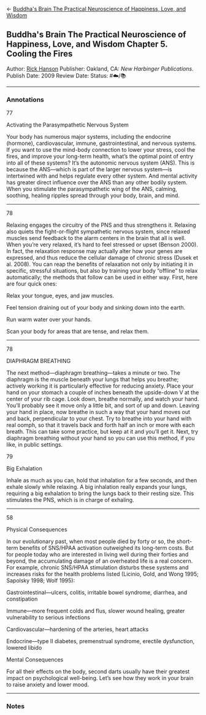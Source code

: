 \<- [Buddha's Brain The Practical Neuroscience of Happiness, Love, and Wisdom](Buddha's%20Brain%20The%20Practical%20Neuroscience%20of%20Happiness,%20Love,%20and%20Wisdom.md)

## Buddha's Brain The Practical Neuroscience of Happiness, Love, and Wisdom Chapter 5. Cooling the Fires

[  ](https://www.amazon.com/gp/aw/d/B003TU29WU/ref=tmm_kin_swatch_0?ie=UTF8&qid=1666673183&sr=8-1)

Author: [Rick Hanson]()
Publisher: Oakland, CA: *New Harbinger Publications*.
Publish Date: 2009
Review Date:
Status: #☁️/📚 

---

### Annotations

77

Activating the Parasympathetic Nervous System

Your body has numerous major systems, including the endocrine (hormone), cardiovascular, immune, gastrointestinal, and nervous systems. If you want to use the mind-body connection to lower your stress, cool the fires, and improve your long-term health, what’s the optimal point of entry into all of these systems? It’s the autonomic nervous system (ANS). This is because the ANS—which is part of the larger nervous system—is intertwined with and helps regulate every other system. And mental activity has greater direct influence over the ANS than any other bodily system. When you stimulate the parasympathetic wing of the ANS, calming, soothing, healing ripples spread through your body, brain, and mind.

---

78

Relaxing engages the circuitry of the PNS and thus strengthens it. Relaxing also quiets the fight-or-flight sympathetic nervous system, since relaxed muscles send feedback to the alarm centers in the brain that all is well. When you’re very relaxed, it’s hard to feel stressed or upset (Benson 2000). In fact, the relaxation response may actually alter how your genes are expressed, and thus reduce the cellular damage of chronic stress (Dusek et al. 2008). You can reap the benefits of relaxation not only by initiating it in specific, stressful situations, but also by training your body “offline” to relax automatically; the methods that follow can be used in either way. First, here are four quick ones:

Relax your tongue, eyes, and jaw muscles.

Feel tension draining out of your body and sinking down into the earth.

Run warm water over your hands.

Scan your body for areas that are tense, and relax them.

---

78

DIAPHRAGM BREATHING

The next method—diaphragm breathing—takes a minute or two. The diaphragm is the muscle beneath your lungs that helps you breathe; actively working it is particularly effective for reducing anxiety. Place your hand on your stomach a couple of inches beneath the upside-down V at the center of your rib cage. Look down, breathe normally, and watch your hand. You’ll probably see it move only a little bit, and sort of up and down. Leaving your hand in place, now breathe in such a way that your hand moves out and back, perpendicular to your chest. Try to breathe into your hand with real oomph, so that it travels back and forth half an inch or more with each breath. This can take some practice, but keep at it and you’ll get it. Next, try diaphragm breathing without your hand so you can use this method, if you like, in public settings.

79

Big Exhalation

Inhale as much as you can, hold that inhalation for a few seconds, and then exhale slowly while relaxing. A big inhalation really expands your lungs, requiring a big exhalation to bring the lungs back to their resting size. This stimulates the PNS, which is in charge of exhaling.

---

58

Physical Consequences

In our evolutionary past, when most people died by forty or so, the short-term benefits of SNS/HPAA activation outweighed its long-term costs. But for people today who are interested in living well during their forties and beyond, the accumulating damage of an overheated life is a real concern. For example, chronic SNS/HPAA stimulation disturbs these systems and increases risks for the health problems listed (Licinio, Gold, and Wong 1995; Sapolsky 1998; Wolf 1995):

Gastrointestinal—ulcers, colitis, irritable bowel syndrome, diarrhea, and constipation

Immune—more frequent colds and flus, slower wound healing, greater vulnerability to serious infections

Cardiovascular—hardening of the arteries, heart attacks

Endocrine—type II diabetes, premenstrual syndrome, erectile dysfunction, lowered libido

Mental Consequences

For all their effects on the body, second darts usually have their greatest impact on psychological well-being. Let’s see how they work in your brain to raise anxiety and lower mood.

---

### Notes
